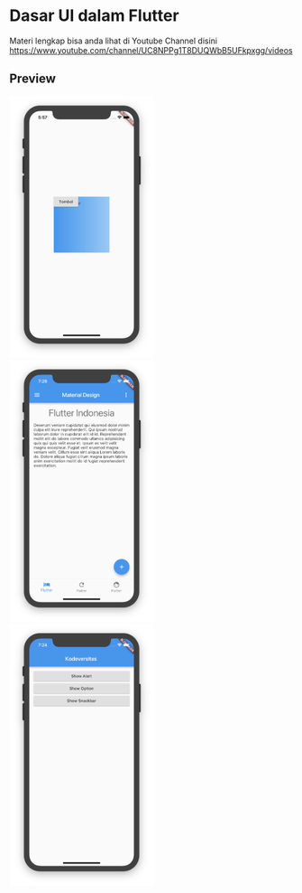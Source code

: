 # Dasar UI dalam Flutter
Materi lengkap bisa anda lihat di Youtube Channel disini https://www.youtube.com/channel/UC8NPPg1T8DUQWbB5UFkpxgg/videos

## Preview
<img src="https://github.com/omrobbie/flutter-dasar-ui/blob/master/screenshot/materi1.png" width="256">&nbsp;
<img src="https://github.com/omrobbie/flutter-dasar-ui/blob/master/screenshot/materi2.png" width="256">&nbsp;
<img src="https://github.com/omrobbie/flutter-dasar-ui/blob/master/screenshot/materi3.png" width="256">&nbsp;
